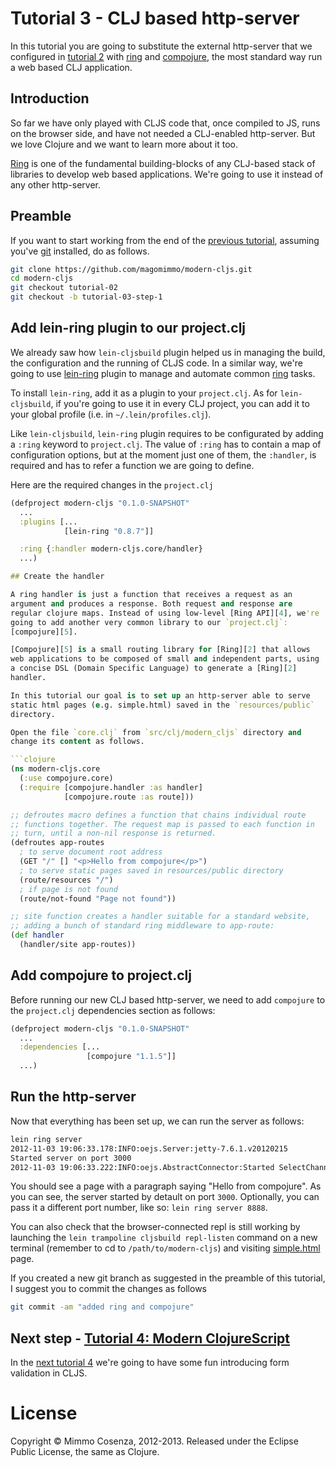 # Tutorial 3 - CLJ based http-server

In this tutorial you are going to substitute the external http-server
that we configured in [tutorial 2][1] with [ring][2] and
[compojure][5], the most standard way run a web based CLJ application.

## Introduction

So far we have only played with CLJS code that, once compiled to JS, runs on the
browser side, and have not needed a CLJ-enabled http-server. But we love Clojure
and we want to learn more about it too.

[Ring][2] is one of the fundamental building-blocks of any CLJ-based
stack of libraries to develop web based applications. We're going to use it
instead of any other http-server.

## Preamble

If you want to start working from the end of the [previous tutorial][1],
assuming you've [git][8] installed, do as follows.

```bash
git clone https://github.com/magomimmo/modern-cljs.git
cd modern-cljs
git checkout tutorial-02
git checkout -b tutorial-03-step-1
```

## Add lein-ring plugin to our project.clj

We already saw how `lein-cljsbuild` plugin helped us in managing the
build, the configuration and the running of CLJS code. In a similar way,
we're going to use [lein-ring][3] plugin to manage and automate common
[ring][2] tasks.

To install `lein-ring`, add it as a plugin to your `project.clj`. As for
`lein-cljsbuild`, if you're going to use it in every CLJ project, you
can add it to your global profile (i.e. in `~/.lein/profiles.clj`).

Like `lein-cljsbuild`, `lein-ring` plugin requires to be configurated
by adding a `:ring` keyword to `project.clj`. The value of `:ring` has
to contain a map of configuration options, but at the moment just one
of them, the `:handler`, is required and has to refer a function we are
going to define.

Here are the required changes in the `project.clj`

```clojure
(defproject modern-cljs "0.1.0-SNAPSHOT"
  ...
  :plugins [...
            [lein-ring "0.8.7"]]

  :ring {:handler modern-cljs.core/handler}
  ...)

## Create the handler

A ring handler is just a function that receives a request as an
argument and produces a response. Both request and response are
regular clojure maps. Instead of using low-level [Ring API][4], we're
going to add another very common library to our `project.clj`:
[compojure][5].

[Compojure][5] is a small routing library for [Ring][2] that allows
web applications to be composed of small and independent parts, using
a concise DSL (Domain Specific Language) to generate a [Ring][2]
handler.

In this tutorial our goal is to set up an http-server able to serve
static html pages (e.g. simple.html) saved in the `resources/public`
directory.

Open the file `core.clj` from `src/clj/modern_cljs` directory and
change its content as follows.

```clojure
(ns modern-cljs.core
  (:use compojure.core)
  (:require [compojure.handler :as handler]
            [compojure.route :as route]))

;; defroutes macro defines a function that chains individual route
;; functions together. The request map is passed to each function in
;; turn, until a non-nil response is returned.
(defroutes app-routes
  ; to serve document root address
  (GET "/" [] "<p>Hello from compojure</p>")
  ; to serve static pages saved in resources/public directory
  (route/resources "/")
  ; if page is not found
  (route/not-found "Page not found"))

;; site function creates a handler suitable for a standard website,
;; adding a bunch of standard ring middleware to app-route:
(def handler
  (handler/site app-routes))
```

## Add compojure to project.clj

Before running our new CLJ based http-server, we need to add `compojure`
to the `project.clj` dependencies section as follows:

```clojure
(defproject modern-cljs "0.1.0-SNAPSHOT"
  ...
  :dependencies [...
                 [compojure "1.1.5"]]
  ...)
```

## Run the http-server

Now that everything has been set up, we can run the server as follows:

```bash
lein ring server
2012-11-03 19:06:33.178:INFO:oejs.Server:jetty-7.6.1.v20120215
Started server on port 3000
2012-11-03 19:06:33.222:INFO:oejs.AbstractConnector:Started SelectChannelConnector@0.0.0.0:3000
```

You should see a page with a paragraph saying
"Hello from compojure".  As you can see, the server started by detault
on port `3000`. Optionally, you can pass it a different port number,
like so: `lein ring server 8888`.

You can also check that the browser-connected repl is still working by
launching the `lein trampoline cljsbuild repl-listen` command on a
new terminal (remember to cd to `/path/to/modern-cljs`) and visiting
[simple.html][6] page.

If you created a new git branch as suggested in the preamble of this
tutorial, I suggest you to commit the changes as follows

```bash
git commit -am "added ring and compojure"
```

## Next step - [Tutorial 4: Modern ClojureScript][7]

In the [next tutorial 4][7] we're going to have some fun introducing form validation in CLJS.

# License

Copyright © Mimmo Cosenza, 2012-2013. Released under the Eclipse Public
License, the same as Clojure.

[1]: https://github.com/magomimmo/modern-cljs/blob/master/doc/tutorial-02.md
[2]: https://github.com/ring-clojure/ring
[3]: https://github.com/weavejester/lein-ring
[4]: http://ring-clojure.github.com/ring/
[5]: https://github.com/weavejester/compojure.git
[6]: http://localhost:3000/simple.html
[7]: https://github.com/magomimmo/modern-cljs/blob/master/doc/tutorial-04.md
[8]: https://help.github.com/articles/set-up-git
